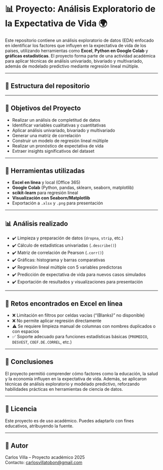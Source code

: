 # 📊 Proyecto: Análisis Exploratorio de la Expectativa de Vida 🌍

Este repositorio contiene un análisis exploratorio de datos (EDA) enfocado en identificar los factores que influyen en la expectativa de vida de los países, utilizando herramientas como **Excel**, **Python en Google Colab** y **gráficas estadísticas**. El proyecto forma parte de una actividad académica para aplicar técnicas de análisis univariado, bivariado y multivariado, además de modelado predictivo mediante regresión lineal múltiple.

---

## 📁 Estructura del repositorio


---

## 🎯 Objetivos del Proyecto

- Realizar un análisis de completitud de datos
- Identificar variables cualitativas y cuantitativas
- Aplicar análisis univariado, bivariado y multivariado
- Generar una matriz de correlación
- Construir un modelo de regresión lineal múltiple
- Realizar un pronóstico de expectativa de vida
- Extraer insights significativos del dataset

---

## 🧠 Herramientas utilizadas

- **Excel en línea** y local (Office 365)
- **Google Colab** (Python, pandas, sklearn, seaborn, matplotlib)
- **scikit-learn** para regresión lineal
- **Visualización con Seaborn/Matplotlib**
- Exportación a `.xlsx` y `.png` para presentación

---

## 📊 Análisis realizado

- ✔️ Limpieza y preparación de datos (`dropna`, `strip`, etc.)
- ✔️ Cálculo de estadísticas univariadas (`.describe()`)
- ✔️ Matriz de correlación de Pearson (`.corr()`)
- ✔️ Gráficas: histograma y barras comparativas
- ✔️ Regresión lineal múltiple con 5 variables predictoras
- ✔️ Predicción de expectativa de vida para nuevos casos simulados
- ✔️ Exportación de resultados y visualizaciones para presentación

---

## 🚧 Retos encontrados en Excel en línea

- ❌ Limitación en filtros por celdas vacías (“(Blanks)” no disponible)
- ❌ No permite aplicar regresión directamente
- ⚠️ Se requiere limpieza manual de columnas con nombres duplicados o con espacios
- ✅ Soporte adecuado para funciones estadísticas básicas (`PROMEDIO`, `DESVEST`, `COEF.DE.CORREL`, etc.)

---

## 📄 Conclusiones

El proyecto permitió comprender cómo factores como la educación, la salud y la economía influyen en la expectativa de vida. Además, se aplicaron técnicas de análisis exploratorio y modelado predictivo, reforzando habilidades prácticas en herramientas de ciencia de datos.

---

## 📌 Licencia

Este proyecto es de uso académico. Puedes adaptarlo con fines educativos, atribuyendo la fuente.

---

## 🤝 Autor

Carlos Villa – Proyecto académico 2025  
Contacto: carlosvillatobon@gmail.com

